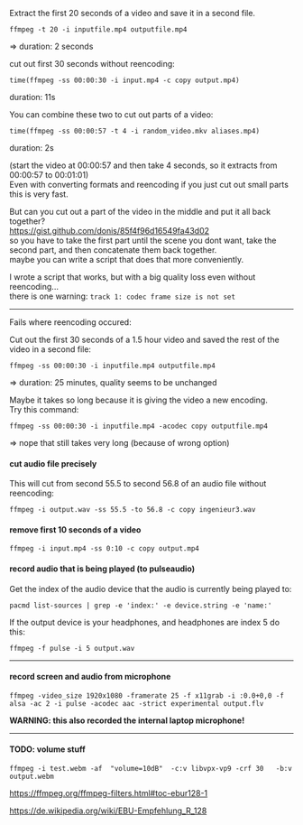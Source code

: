 Extract the first 20 seconds of a video and save it in a second file.
```
ffmpeg -t 20 -i inputfile.mp4 outputfile.mp4
```
=> duration: 2 seconds

cut out first 30 seconds without reencoding:
```
time(ffmpeg -ss 00:00:30 -i input.mp4 -c copy output.mp4)
```
duration: 11s

You can combine these two to cut out parts of a video:
```
time(ffmpeg -ss 00:00:57 -t 4 -i random_video.mkv aliases.mp4)
```
duration: 2s

(start the video at 00:00:57 and then take 4 seconds, so it extracts from 00:00:57 to 00:01:01)\
Even with converting formats and reencoding if you just cut out small parts this is very fast.

But can you cut out a part of the video in the middle and put it all back together?\
https://gist.github.com/donis/85f4f96d16549fa43d02 \
so you have to take the first part until the scene you dont want, take the second part, and then concatenate them back together.\
maybe you can write a script that does that more conveniently.

I wrote a script that works, but with a big quality loss even without reencoding...\
there is one warning: `track 1: codec frame size is not set`

***
Fails where reencoding occured:

Cut out the first 30 seconds of a 1.5 hour video and saved the rest of the video in a second file:
```
ffmpeg -ss 00:00:30 -i inputfile.mp4 outputfile.mp4
```
=> duration: 25 minutes, quality seems to be unchanged

Maybe it takes so long because it is giving the video a new encoding.\
Try this command:
```
ffmpeg -ss 00:00:30 -i inputfile.mp4 -acodec copy outputfile.mp4
```
=> nope that still takes very long (because of wrong option)

#### cut audio file precisely

This will cut from second 55.5 to second 56.8 of an audio file without reencoding:
```
ffmpeg -i output.wav -ss 55.5 -to 56.8 -c copy ingenieur3.wav
```

#### remove first 10 seconds of a video

```
ffmpeg -i input.mp4 -ss 0:10 -c copy output.mp4
```

#### record audio that is being played (to pulseaudio)

Get the index of the audio device that the audio is currently being played to:
```
pacmd list-sources | grep -e 'index:' -e device.string -e 'name:'
```

If the output device is your headphones, and headphones are index 5 do this:
```
ffmpeg -f pulse -i 5 output.wav
```

***

#### record screen and audio from microphone

```
ffmpeg -video_size 1920x1080 -framerate 25 -f x11grab -i :0.0+0,0 -f alsa -ac 2 -i pulse -acodec aac -strict experimental output.flv
```
**WARNING: this also recorded the internal laptop microphone!**

***

#### TODO: volume stuff

```
ffmpeg -i test.webm -af  "volume=10dB"  -c:v libvpx-vp9 -crf 30   -b:v output.webm
```

https://ffmpeg.org/ffmpeg-filters.html#toc-ebur128-1

https://de.wikipedia.org/wiki/EBU-Empfehlung_R_128
